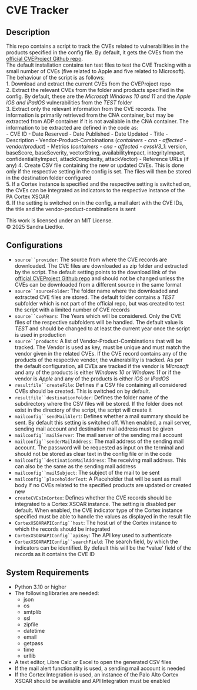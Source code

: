 # CVE Tracker

## Description

This repo contains a script to track the CVEs related to vulnerabilities in the products specified in the config file.
By default, it gets the CVEs from the [official CVEProject Github repo](https://github.com/CVEProject/cvelistV5/).<br/>
The default installation contains ten test files to test the CVE Tracking with a small number of CVEs (five related to Apple and five related to Microsoft).
The behaviour of the script is as follows:<br/>
    1. Download and extract the current CVEs from the CVEProject repo<br/>
    2. Extract the relevant CVEs from the folder and products specified in the config. By default, these are the *Microsoft Windows 10 and 11* and the *Apple iOS and iPadOS* vulnerabilities from the *TEST* folder<br/>
    3. Extract only the relevant information from the CVE records. The information is primarily retrieved from the CNA container, but may be extracted from ADP container if it is not available in the CNA container. The information to be extracted are defined in the code as:<br/>
         - CVE ID
         - Date Reserved
         - Date Published
         - Date Updated
         - Title
         - Description
         - Vendor-Product-Combinations (*containers - cna - affected - vendor/product*)
         - Metrics (*containers - cna - affected - cvssV3_1*: version, baseScore, baseSeverity, vectorString, availabilityImpact, integrityImpact, confidentialityImpact, attackComplexity, attackVector)
         - Reference URLs (if any)
    4. Create CSV file containing the new or updated CVEs. This is done only if the respective setting in the config is set. The files will then be stored in the destination folder configured<br/>
    5. If a Cortex instance is specified and the respective setting is switched on, the CVEs can be integrated as indicators to the respective instance of the PA Cortex XSOAR<br/>
    6. If the setting is switched on in the config, a mail alert with the CVE IDs, the title and the vendor-product-combinations is sent<br/>

This work is licensed under an MIT License.<br/>
© 2025 Sandra Liedtke.

## Configurations

 - `source``provider`: The source from where the CVE records are downloaded. The CVE files are downloaded as zip folder and extracted by the script. The default setting points to the download link of the [official CVEProject Github repo](https://github.com/CVEProject/cvelistV5/) and should not be changed unless the CVEs can be downloaded from a different source in the same format
 - `source``sourceFolder`: The folder name where the downloaded and extracted CVE files are stored. The default folder contains a *TEST* subfolder which is not part of the official repo, but was created to test the script with a limited number of CVE records
 - `source``cveYears`: The Years which will be considered. Only the CVE files of the respective subfolders will be handled. The default value is *TEST* and should be changed to at least the current year once the script is used in production
 - `source``products`: A list of Vendor-Product-Combinations that will be tracked. The Vendor is used as key, must be unique and must match the vendor given in the related CVEs. If the CVE record contains any of the products of the respective vendor, the vulnerability is tracked. As per the default configuration, all CVEs are tracked if the vendor is *Microsoft* and any of the products is either *Windows 10* or *Windows 11* or if the vendor is *Apple* and any of the products is either *iOS* or *IPadOS*
 - `resultfile``createFile`: Defines if a CSV file containing all considered CVEs should be created. This is switched on by default.
 - `resultfile``destinationFolder`: Defines the folder name of the subdirectory where the CSV files will be stored. If the folder does not exist in the directory of the script, the script will create it
 - `mailconfig``sendMailAlert`: Defines whether a mail summary should be sent. By default this setting is switched off. When enabled, a mail server, sending mail account and destination mail address must be given
 - `mailconfig``mailServer`: The mail server of the sending mail account
 - `mailconfig``senderMailAddress`: The mail address of the sending mail account. The password will be requested as input on the terminal and should not be stored as clear text in the config file or in the code
 - `mailconfig``destinationMailAddress`: The receiving mail address. This can also be the same as the sending mail address
 - `mailconfig``mailSubject`: The subject of the mail to be sent
 - `mailconfig``placeholderText`: A Placeholder that will be sent as mail body if no CVEs related to the specified products are updated or created new
 - `createCVEsInCortex`: Defines whether the CVE records should be integrated to a Cortex XSOAR instance. The setting is disabled per default. When enabled, the CVE indicator type of the Cortex instance specified must be able to handle the values as displayed in the result file
 - `CortexXSOARAPIConfig``host`: The host url of the Cortex instance to which the records should be integrated
 - `CortexXSOARAPIConfig``apiKey`: The API key used to authenticate
 - `CortexXSOARAPIConfig``searchField`: The search field, by which the indicators can be identified. By default this will be the *value' field of the records as it contains the CVE ID

## System Requirements

 - Python 3.10 or higher
 - The following libraries are needed:
     - json
     - os
     - smtplib
     - ssl
     - zipfile
     - datetime
     - email
     - getpass
     - time
     - urllib
 - A text editor, Libre Calc or Excel to open the generated CSV files
 - If the mail alert functionality is used, a sending mail account is needed
 - If the Cortex Integration is used, an instance of the Palo Alto Cortex XSOAR should be available and API Integration must be enabled
